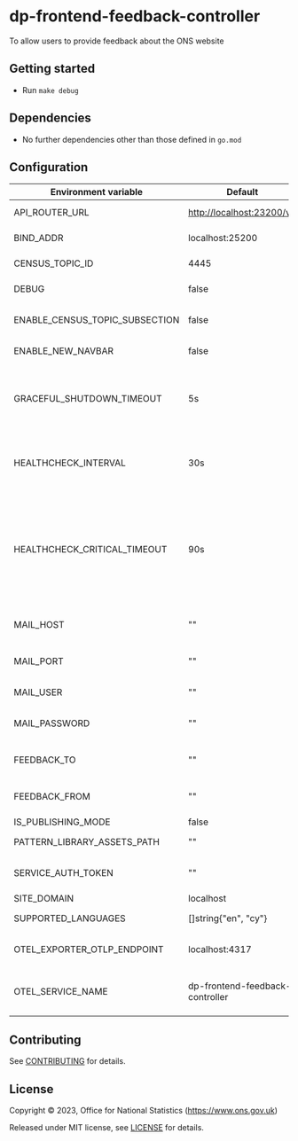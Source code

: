 # dp-frontend-feedback-controller

To allow users to provide feedback about the ONS website

## Getting started

- Run `make debug`

## Dependencies

- No further dependencies other than those defined in `go.mod`

## Configuration

| Environment variable           | Default                         | Description                                                                                                        |
| ------------------------------ | ------------------------------- | ------------------------------------------------------------------------------------------------------------------ |
| API_ROUTER_URL                 | <http://localhost:23200/v1>     | The URL of the [dp-api-router](https://github.com/ONSdigital/dp-api-router)                                        |
| BIND_ADDR                      | localhost:25200                 | The host and port to bind to                                                                                       |
| CENSUS_TOPIC_ID                | 4445                            | The census topic id                                                                                                |
| DEBUG                          | false                           | Enable debug mode                                                                                                  |
| ENABLE_CENSUS_TOPIC_SUBSECTION | false                           | Enable census topic subsection                                                                                     |
| ENABLE_NEW_NAVBAR              | false                           | Enable new navigation bar                                                                                          |
| GRACEFUL_SHUTDOWN_TIMEOUT      | 5s                              | The graceful shutdown timeout in seconds (`time.Duration` format)                                                  |
| HEALTHCHECK_INTERVAL           | 30s                             | Time between self-healthchecks (`time.Duration` format)                                                            |
| HEALTHCHECK_CRITICAL_TIMEOUT   | 90s                             | Time to wait until an unhealthy dependent propagates its state to make this app unhealthy (`time.Duration` format) |
| MAIL_HOST                      | ""                              | The host for the mail server.                                                                                      |
| MAIL_PORT                      | ""                              | The port for the mail server.                                                                                      |
| MAIL_USER                      | ""                              | A user on the mail server.                                                                                         |
| MAIL_PASSWORD                  | ""                              | The password for the mail server user.                                                                             |
| FEEDBACK_TO                    | ""                              | Receiver email address for feedback.                                                                               |
| FEEDBACK_FROM                  | ""                              | Sender email address for feedback.                                                                                 |
| IS_PUBLISHING_MODE             | false                           |                                                                                                                    |
| PATTERN_LIBRARY_ASSETS_PATH    | ""                              | Pattern library location                                                                                           |
| SERVICE_AUTH_TOKEN             | ""                              | Service authorisation token                                                                                        |
| SITE_DOMAIN                    | localhost                       |                                                                                                                    |
| SUPPORTED_LANGUAGES            | []string{"en", "cy"}            | Supported languages                                                                                                |
| OTEL_EXPORTER_OTLP_ENDPOINT    | localhost:4317                  | Endpoint for OpenTelemetry service                                                                                 |
| OTEL_SERVICE_NAME              | dp-frontend-feedback-controller | Label of service for OpenTelemetry service                                                                         |

## Contributing

See [CONTRIBUTING](CONTRIBUTING.md) for details.

## License

Copyright © 2023, Office for National Statistics (<https://www.ons.gov.uk>)

Released under MIT license, see [LICENSE](LICENSE.md) for details.
